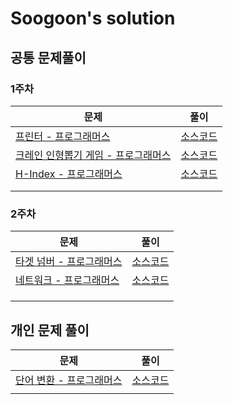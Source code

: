 # Soogoon's solution

## 공통 문제풀이

### 1주차

| 문제                                                         | 풀이                                                         |
| ------------------------------------------------------------ | ------------------------------------------------------------ |
| [프린터 - 프로그래머스](https://programmers.co.kr/learn/courses/30/lessons/42587) | [소스코드](./프린터.playground/Contents.swift)               |
| [크레인 인형뽑기 게임 - 프로그래머스](https://programmers.co.kr/learn/courses/30/lessons/64061) | [소스코드](./크레인-인형뽑기-게임.playground/Contents.swift) |
| [H-Index - 프로그래머스](https://programmers.co.kr/learn/courses/30/lessons/42747) | [소스코드](./H-Index.playground/Contents.swift)              |
|                                                              |                                                              |
|                                                              |                                                              |

### 2주차

| 문제                                                         | 풀이                                              |
| ------------------------------------------------------------ | ------------------------------------------------- |
| [타겟 넘버 - 프로그래머스](https://programmers.co.kr/learn/courses/30/lessons/43165) | [소스코드](./타겟-넘버.playground/Contents.swift) |
| [네트워크 - 프로그래머스](https://programmers.co.kr/learn/courses/30/lessons/43162) | [소스코드](./네트워크.playgroud/Contents.swift)   |
|                                                              |                                                   |
|                                                              |                                                   |
|                                                              |                                                   |

## 개인 문제 풀이

| 문제                                                         | 풀이                                              |
| ------------------------------------------------------------ | ------------------------------------------------- |
| [단어 변환 - 프로그래머스](https://programmers.co.kr/learn/courses/30/lessons/43163) | [소스코드](./단어-변환.playground/Contents.swift) |
|                                                              |                                                   |


